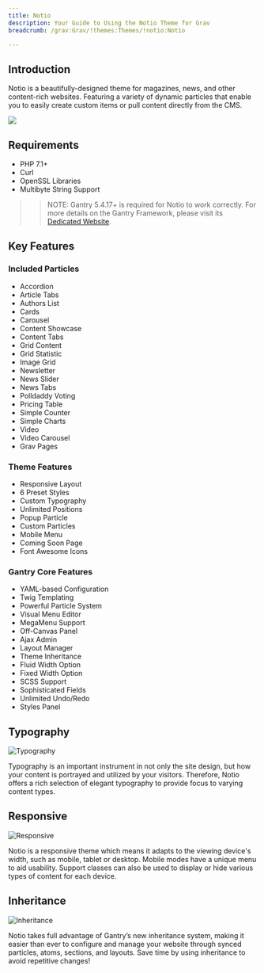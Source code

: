 ```yaml
---
title: Notio
description: Your Guide to Using the Notio Theme for Grav
breadcrumb: /grav:Grav/!themes:Themes/!notio:Notio

---
```


Introduction
-----

Notio is a beautifully-designed theme for magazines, news, and other content-rich websites. Featuring a variety of dynamic particles that enable you to easily create custom items or pull content directly from the CMS.


![](assets/notio.jpeg)

Requirements
-----

* PHP 7.1+
* Curl
* OpenSSL Libraries
* Multibyte String Support

>> NOTE: Gantry 5.4.17+ is required for Notio to work correctly. For more details on the Gantry Framework, please visit its [Dedicated Website](http://gantry.org).

Key Features
-----

### Included Particles

* Accordion
* Article Tabs
* Authors List
* Cards
* Carousel
* Content Showcase
* Content Tabs
* Grid Content
* Grid Statistic
* Image Grid
* Newsletter
* News Slider
* News Tabs
* Polldaddy Voting
* Pricing Table
* Simple Counter
* Simple Charts
* Video
* Video Carousel
* Grav Pages 

### Theme Features

* Responsive Layout
* 6 Preset Styles
* Custom Typography
* Unlimited Positions
* Popup Particle
* Custom Particles
* Mobile Menu
* Coming Soon Page
* Font Awesome Icons

### Gantry Core Features

* YAML-based Configuration
* Twig Templating
* Powerful Particle System
* Visual Menu Editor
* MegaMenu Support
* Off-Canvas Panel
* Ajax Admin
* Layout Manager
* Theme Inheritance
* Fluid Width Option
* Fixed Width Option
* SCSS Support
* Sophisticated Fields
* Unlimited Undo/Redo
* Styles Panel

## Typography

![Typography](ft-2.jpg)

Typography is an important instrument in not only the site design, but how your content is portrayed and utilized by your visitors. Therefore, Notio offers a rich selection of elegant typography to provide focus to varying content types.

## Responsive

![Responsive](ft-3.jpg)

Notio is a responsive theme which means it adapts to the viewing device's width, such as mobile, tablet or desktop. Mobile modes have a unique menu to aid usability. Support classes can also be used to display or hide various types of content for each device.

## Inheritance

![Inheritance](ft-4.jpg)

Notio takes full advantage of Gantry’s new inheritance system, making it easier than ever to configure and manage your website through synced particles, atoms, sections, and layouts. Save time by using inheritance to avoid repetitive changes!
